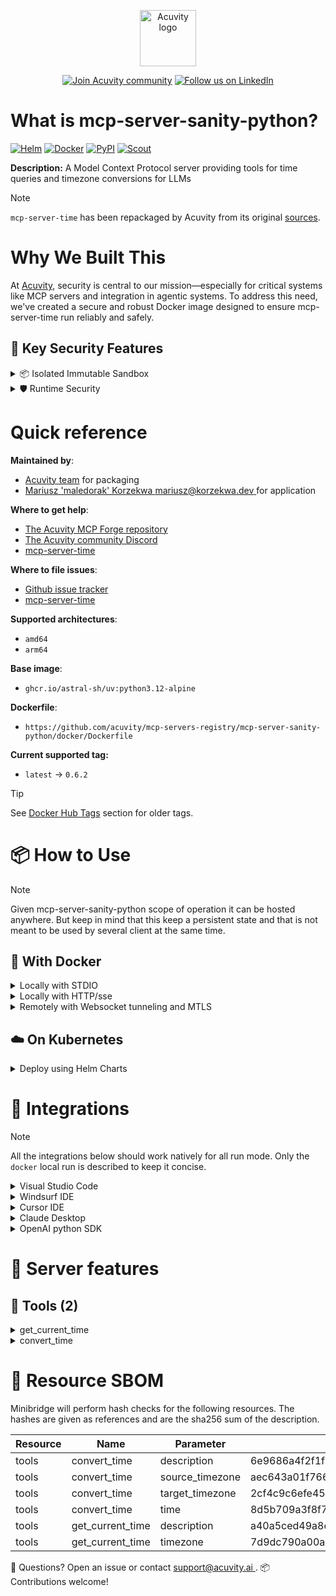 
<p align="center">
  <a href="https://acuvity.ai">
    <picture>
      <img src="https://mma.prnewswire.com/media/2544052/Acuvity__Logo.jpg" height="90" alt="Acuvity logo"/>
    </picture>
  </a>
</p>
<p align="center">
  <a href="https://discord.gg/BkU7fBkrNk">
    <img src="https://img.shields.io/badge/Acuvity-Join-7289DA?logo=discord&logoColor=fff)](https://discord.gg/BkU7fBkrNk" alt="Join Acuvity community" /></a>
<a href="https://www.linkedin.com/company/acuvity/">
    <img src="https://img.shields.io/badge/LinkedIn-follow-0a66c2" alt="Follow us on LinkedIn" />
  </a>
</p>


# What is mcp-server-sanity-python?

[![Helm](https://img.shields.io/docker/v/acuvity/mcp-server-sanity-python?logo=helm&label=Charts&logoColor=fff)](https://hub.docker.com/r/acuvity/mcp-server-sanity-python/tags)
[![Docker](https://img.shields.io/docker/image-size/acuvity/mcp-server-fetch/latest?logo=docker&logoColor=fff&label=latest)](https://hub.docker.com/r/acuvity/mcp-server-sanity-python/tags)
[![PyPI](https://img.shields.io/badge/0.6.2-3775A9?logo=pypi&logoColor=fff&label=mcp-server-time)](https://pypi.org/project/mcp-server-time/)
[![Scout](https://img.shields.io/badge/Active-3775A9?logo=docker&logoColor=fff&label=Scout)](https://hub.docker.com/r/acuvity/mcp-server-fetch/)

**Description:** A Model Context Protocol server providing tools for time queries and timezone conversions for LLMs

> [!NOTE]
> `mcp-server-time` has been repackaged by Acuvity from its original [sources](https://pypi.org/project/mcp-server-time/).

# Why We Built This

At [Acuvity](https://acuvity.ai), security is central to our mission—especially for critical systems like MCP servers and integration in agentic systems.
To address this need, we've created a secure and robust Docker image designed to ensure mcp-server-time run reliably and safely.

## 🔐 Key Security Features

<details>
<summary>📦 Isolated Immutable Sandbox </summary>

- **Isolated Execution**: All tools run within secure, containerized sandboxes to enforce process isolation and prevent lateral movement.
- **Non-root by Default**: Enforces least-privilege principles, minimizing the impact of potential security breaches.
- **Read-only Filesystem**: Ensures runtime immutability, preventing unauthorized modification.
- **Version Pinning**: Guarantees consistency and reproducibility across deployments by locking tool and dependency versions.
- **CVE Scanning**: Continuously monitors for known vulnerabilities using [Docker Scout](https://docs.docker.com/scout/) to support proactive mitigation.
- **SBOM & Provenance**: Provides full supply chain transparency with embedded metadata and traceable build information.
</details>

<details>
<summary>🛡️ Runtime Security</summary>

**Minibridge Integration**: [Minibridge](https://github.com/acuvity/minibridge) establishes secure Agent-to-MCP connectivity, supports Rego/HTTP-based policy enforcement 🕵️, and simplifies orchestration.

Minibridge includes built-in guardrails to protect MCP server integrity and detect suspicious behavior:

- **Integrity via Hashing**: Verifies the authenticity and integrity of tool descriptors and runtime components.
- **Threat Detection**:
  - Detects hidden or covert instruction patterns.
  - Monitors for schema parameter misuse as potential exfiltration channels.
  - Flags unauthorized access to sensitive files or credentials.
  - Identifies tool shadowing and override attempts.
  - Enforces cross-origin and server-mismatch protection policies.

These controls ensure robust runtime integrity, prevent unauthorized behavior, and provide a foundation for secure-by-design system operations.
</details>


# Quick reference

**Maintained by**:
  - [Acuvity team](mailto:support@acuvity.ai) for packaging
  - [ Mariusz 'maledorak' Korzekwa <mariusz@korzekwa.dev> ](https://pypi.org/project/mcp-server-time/) for application

**Where to get help**:
  - [The Acuvity MCP Forge repository](https://github.com/acuvity/mcp-servers-registry)
  - [The Acuvity community Discord](https://discord.gg/BkU7fBkrNk)
  - [ mcp-server-time ](https://pypi.org/project/mcp-server-time/)

**Where to file issues**:
  - [Github issue tracker](https://github.com/acuvity/mcp-servers-registry/issues)
  - [ mcp-server-time ](https://pypi.org/project/mcp-server-time/)

**Supported architectures**:
  - `amd64`
  - `arm64`

**Base image**:
  - `ghcr.io/astral-sh/uv:python3.12-alpine`

**Dockerfile**:
  - `https://github.com/acuvity/mcp-servers-registry/mcp-server-sanity-python/docker/Dockerfile`

**Current supported tag:**
  - `latest` -> `0.6.2`

> [!TIP]
> See [Docker Hub Tags](https://hub.docker.com/r/acuvity/mcp-server-sanity-python/tags) section for older tags.

# 📦 How to Use


> [!NOTE]
> Given mcp-server-sanity-python scope of operation it can be hosted anywhere.
> But keep in mind that this keep a persistent state and that is not meant to be used by several client at the same time.

## 🐳 With Docker


<details>
<summary>Locally with STDIO</summary>

In your client configuration set:

- command: `docker`
- arguments: `run -i --rm --read-only docker.io/acuvity/mcp-server-sanity-python:0.6.2`

</details>

<details>
<summary>Locally with HTTP/sse</summary>

Simply run as:

```console
docker run -i --rm --read-only docker.io/acuvity/mcp-server-sanity-python:0.6.2
```

Add `-p <localport>:8000` to expose the port.

Then on your application/client, you can configure to use something like:

```json
{
  "mcpServers": {
    "acuvity-mcp-server-sanity-python": {
      "url": "http://localhost:<localport>/sse",
    }
  }
}
```

You might have to use different ports for different tools.

</details>

<details>
<summary>Remotely with Websocket tunneling and MTLS </summary>

> This section assume you are familar with TLS and certificates and will require:
> - a server certificate with proper DNS/IP field matching your tool deployment.
> - a client-ca used to sign client certificates

1. Start the server in `backend` mode
 - add an environment variable like `-e MINIBRIDGE_MODE=backend`
 - add the TLS certificates (recommended) through a volume let's say `/certs` ex (`-v $PWD/certs:/certs`)
 - instruct minibridge to use those certs with
   - `-e MINIBRIDGE_TLS_SERVER_CERT=/certs/server-cert.pem`
   - `-e MINIBRIDGE_TLS_SERVER_KEY=/certs/server-key.pem`
   - `-e MINIBRIDGE_TLS_SERVER_KEY_PASS=optional`
   - `-e MINIBRIDGE_TLS_SERVER_CLIENT_CA=/certs/client-ca.pem`

2. Start `minibridge` locally in frontend mode:
  - Get [minibridge](https://github.com/acuvity/minibridge) binary for your OS.

In your client configuration, Minibridge works like any other STDIO command.

Example for Claude Desktop:

```json
{
  "mcpServers": {
    "acuvity-mcp-server-sanity-python": {
      "command": "minibridge",
      "args": ["frontend", "--backend", "wss://<remote-url>:8000/ws", "--tls-client-backend-ca", "/path/to/ca/that/signed/the/server-cert.pem/ca.pem", "--tls-client-cert", "/path/to/client-cert.pem", "--tls-client-key", "/path/to/client-key.pem"]
    }
  }
}
```

That's it.

Of course there is plenty of other option that minibridge can provide.

Don't be shy to ask question either.

</details>

## ☁️ On Kubernetes

<details>
<summary>Deploy using Helm Charts</summary>

### How to install

Pick a version from the [OCI registry](https://hub.docker.com/r/acuvity/mcp-server-sanity-python/tags) looking for the type `helm`

You can inspect the chart:

```console
helm show chart oci://docker.io/acuvity/mcp-server-sanity-python --version <version>
````

You can inspect the values that you can configure:

```console
helm show values oci://docker.io/acuvity/mcp-server-sanity-python --version <version>
````

Install with helm

```console
helm install mcp-server-sanity-python oci://docker.io/acuvity/mcp-server-sanity-python --version <version>
```

From there your MCP server mcp-server-sanity-python will be reachable by default through `http/sse` from inside the cluster using the Kubernetes Service `mcp-server-sanity-python` on port `8000` by default. You can change that by looking at the `service` section of the `values.yaml` file.

### How to Monitor

The deployment will a Kubernetes service with a `healthPort`, that is used for liveness probes and readiness probes. This health port can also be used by the monitoring stack of your choice and exposes metrics under the `/metrics` path.


</details>

# 🧰 Integrations

> [!NOTE]
> All the integrations below should work natively for all run mode.
> Only the `docker` local run is described to keep it concise.

<details>
<summary>Visual Studio Code</summary>

## Global scope

Press `ctrl + shift + p` and type `Preferences: Open User Settings JSON` to add the following section:

```json
{
  "mcp": {
    "servers": {
      "acuvity-mcp-server-sanity-python": {
        "command": "docker",
        "args": ["run","-i","--rm","--read-only","docker.io/acuvity/mcp-server-sanity-python:0.6.2"]
      }
    }
  }
}
```

## Workspace scope

In your workspace createa file called `.vscode/mcp.json` and add the following section:

```json
{
  "servers": {
    "acuvity-mcp-server-sanity-python": {
      "command": "docker",
      "args": ["run","-i","--rm","--read-only","docker.io/acuvity/mcp-server-sanity-python:0.6.2"]
    }
  }
}
```

> To pass secrets you should use the `promptString` input type described in the [Visual Studio Code documentation](https://code.visualstudio.com/docs/copilot/chat/mcp-servers).

</details>

<details>
<summary>Windsurf IDE</summary>

In `~/.codeium/windsurf/mcp_config.json` add the following section:

```json
{
  "mcpServers": {
    "acuvity-mcp-server-sanity-python": {
      "command": "docker",
      "args": ["run","-i","--rm","--read-only","docker.io/acuvity/mcp-server-sanity-python:0.6.2"]
    }
  }
}
```

See [Windsurf documentation](https://docs.windsurf.com/windsurf/mcp) for more info.

</details>

<details>
<summary>Cursor IDE</summary>

Add the following JSON block to your mcp configuration file:
- `~/.cursor/mcp.json` for global scope
- `.cursor/mcp.json` for project scope

```json
{
  "mcpServers": {
    "acuvity-mcp-server-sanity-python": {
      "command": "docker",
      "args": ["run","-i","--rm","--read-only","docker.io/acuvity/mcp-server-sanity-python:0.6.2"]
    }
  }
}
```

See [cursor documentation](https://docs.cursor.com/context/model-context-protocol) for more information.

</details>
<details>

<summary>Claude Desktop</summary>

In the `claude_desktop_config.json` configuration file add the following section:

```json
{
  "mcpServers": {
    "acuvity-mcp-server-sanity-python": {
      "command": "docker",
      "args": ["run","-i","--rm","--read-only","docker.io/acuvity/mcp-server-sanity-python:0.6.2"]
    }
  }
}
```

See [Anthropic documentation](https://docs.anthropic.com/en/docs/agents-and-tools/mcp) for more information.
</details>

<details>
<summary>OpenAI python SDK</summary>

## Running locally

```python
async with MCPServerStdio(
    params={
        "command": "docker",
        "args": ["run","-i","--rm","--read-only","docker.io/acuvity/mcp-server-sanity-python:0.6.2"]
    }
) as server:
    tools = await server.list_tools()
```

## Running remotely

```python
async with MCPServerSse(
    params={
        "url": "http://<ip>:<port>/sse",
    }
) as server:
    tools = await server.list_tools()
```

See [OpenAI Agents SDK docs](https://openai.github.io/openai-agents-python/mcp/) for more info.

</details>

# 🧠 Server features

## 🧰 Tools (2)
<details>
<summary>get_current_time</summary>

**Description**:

```
Get current time in a specific timezones
```

**Parameter**:

| Name | Type | Description | Required? |
|-----------|------|-------------|-----------|
| timezone | string | IANA timezone name (e.g., 'America/New_York', 'Europe/London'). Use 'UTC' as local timezone if no timezone provided by the user. | Yes
</details>
<details>
<summary>convert_time</summary>

**Description**:

```
Convert time between timezones
```

**Parameter**:

| Name | Type | Description | Required? |
|-----------|------|-------------|-----------|
| source_timezone | string | Source IANA timezone name (e.g., 'America/New_York', 'Europe/London'). Use 'UTC' as local timezone if no source timezone provided by the user. | Yes
| target_timezone | string | Target IANA timezone name (e.g., 'Asia/Tokyo', 'America/San_Francisco'). Use 'UTC' as local timezone if no target timezone provided by the user. | Yes
| time | string | Time to convert in 24-hour format (HH:MM) | Yes
</details>


# 🔐 Resource SBOM

Minibridge will perform hash checks for the following resources. The hashes are given as references and are the sha256 sum of the description.

| Resource | Name | Parameter | Hash |
|-----------|------|------|------|
| tools | convert_time | description | 6e9686a4f2f1f637bb2763db5cf76e7215ea4e3fc35880b2459d3f0107729279 |
| tools | convert_time | source_timezone | aec643a01f7661984a08a746ea7826d9162c769c44a39582111f649830a1bba0 |
| tools | convert_time | target_timezone | 2cf4c9c6efe45f3077879d08fec4967ba8b92d70ec5610b1562c9c609236cc8a |
| tools | convert_time | time | 8d5b709a3f8f71bd7b8bc15638f12f4b06c59e9302427068c85f8091c41902c2 |
| tools | get_current_time | description | a40a5ced49a8e71bad8015a2c6faa29cdbc232e8de3ae7dd51e84c0d9fe356fd |
| tools | get_current_time | timezone | 7d9dc790a00a025d6e3119f96a6bfe8df24b226bbb68165a682c20ab2d8e6f5f |


💬 Questions? Open an issue or contact [ support@acuvity.ai ](mailto:support@acuvity.ai).
📦 Contributions welcome!
